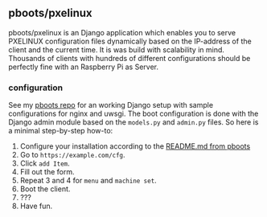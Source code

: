 pboots/pxelinux
---------------

pboots/pxelinux is an Django application which enables you to serve PXELINUX
configuration files dynamically based on the IP-address of the client and the
current time.
It is was build with scalability in mind. Thousands of clients with hundreds of
different configurations should be perfectly fine with an Raspberry Pi as
Server.

### configuration

See my [pboots repo](https://github.com/zvyn/pboots/) for an working Django
setup with sample configurations for nginx and uwsgi.
The boot configuration is done with the Django admin module based on the
`models.py` and `admin.py` files. So here is a minimal step-by-step how-to:

1. Configure your installation according to the [README.md from
   pboots](https://github.com/zvyn/pboots/blob/master/README.md)
2. Go to `https://example.com/cfg`.
3. Click `add Item`.
4. Fill out the form.
5. Repeat 3 and 4 for `menu` and `machine set`.
6. Boot the client.
7. ???
8. Have fun.

